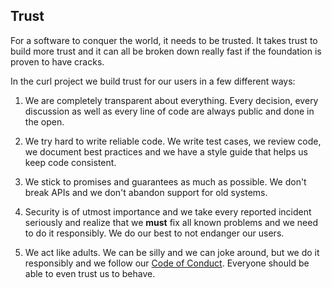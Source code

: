 ## Trust

For a software to conquer the world, it needs to be trusted. It takes trust to
build more trust and it can all be broken down really fast if the foundation
is proven to have cracks.

In the curl project we build trust for our users in a few different ways:

1. We are completely transparent about everything. Every decision, every
   discussion as well as every line of code are always public and done in the
   open.

2. We try hard to write reliable code. We write test cases, we review code, we
   document best practices and we have a style guide that helps us keep code
   consistent.

3. We stick to promises and guarantees as much as possible. We don't break
   APIs and we don't abandon support for old systems.

4. Security is of utmost importance and we take every reported incident
   seriously and realize that we **must** fix all known problems and we need
   to do it responsibly. We do our best to not endanger our users.

5. We act like adults. We can be silly and we can joke around, but we do it
   responsibly and we follow our [Code of
   Conduct](opensource-coc.md). Everyone should be able to even trust us to
   behave.
